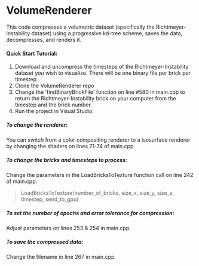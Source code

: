 # VolumeRenderer
This code compresses a volumetric dataset (specifically the Richtmeyer-Instability dataset) using a progressive kd-tree scheme, saves the data, decompresses, and renders it. 

#### Quick Start Tutorial:
1. Download and uncompress the timesteps of the Richtmeyer-Instability dataset you wish to visualize. There will be one binary file per brick per timestep.
2. Clone the VolumeRenderer repo
3. Change the 'findBinaryBrickFile' function on line #580 in main.cpp to return the Richtmeyer-Instability brick on your computer from the timestep and the brick number.
4. Run the project in Visual Studio.

##### To change the renderer:
You can switch from a color compositing renderer to a isosurface renderer by changing the shaders on lines 71-74 of main.cpp.

##### To change the bricks and timesteps to process:
Change the parameters in the LoadBricksToTexture function call on line 242 of main.cpp. 
> LoadBricksToTexture(number_of_bricks, size_x, size_y, size_z, timestep, send_to_gpu)

##### To set the number of epochs and error tolerance for compression:
Adjust parameters on lines 253 & 254 in main.cpp.

##### To save the compressed data:
Change the filename in line 267 in main.cpp.

